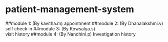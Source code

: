 # patient-management-system
##module 1: (By kavitha.m) 
    appointment
##module 2: (By Dhanalakshmi.v)
    self check in
##module 3: (By Kowsalya.s)  
     visit history
##module 4:  (By Nandhini.p)
     Investigation history
     
